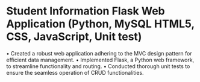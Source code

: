 # Student Information Flask Web Application (Python, MySQL HTML5, CSS, JavaScript, Unit test)


•	Created a robust web application adhering to the MVC design pattern for efficient data management.
•	Implemented Flask, a Python web framework, to streamline functionality and routing.
•	Conducted thorough unit tests to ensure the seamless operation of CRUD functionalities.

